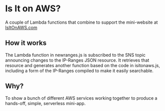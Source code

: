 # Is It on AWS?

A couple of Lambda functions that combine to support the mini-website at
[IsItOnAWS.com](https://isitonaws.com)

## How it works

The Lambda function in newranges.js is subscribed to the SNS topic announcing
changes to the IP-Ranges JSON resource.  It retrieves that resource and
generates another function based on the code in isitonaws.js, including
a form of the IP-Ranges compiled to make it easily searchable.

## Why?

To show a bunch of different AWS services working together to produce a
hands-off, simple, serverless mini-app.
